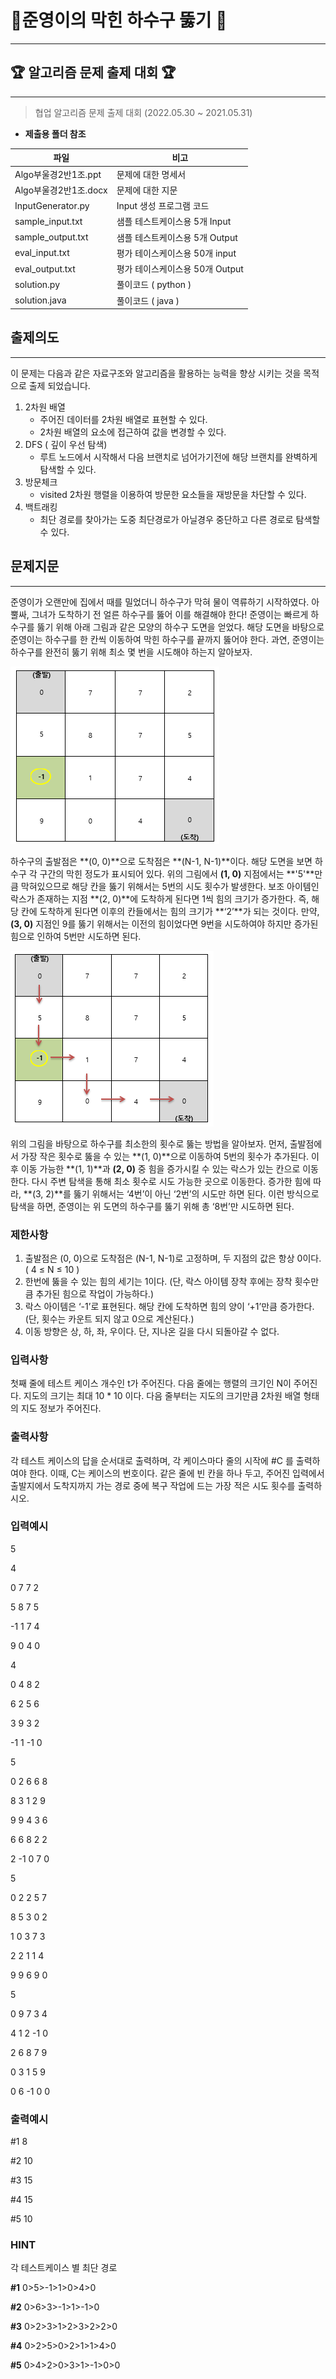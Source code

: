 

# 🧨준영이의 막힌 하수구 뚫기 🧨

---



## 🏆 알고리즘 문제 출제 대회 🏆

---

> 협업 알고리즘 문제 출제 대회 (2022.05.30 ~ 2021.05.31)



- **제출용 폴더 참조**

| 파일                  | 비고                            |
| --------------------- | ------------------------------- |
| Algo부울경2반1조.ppt  | 문제에 대한 명세서              |
| Algo부울경2반1조.docx | 문제에 대한 지문                |
| InputGenerator.py     | Input 생성 프로그램 코드        |
| sample_input.txt      | 샘플 테스트케이스용 5개 Input   |
| sample_output.txt     | 샘플 테스트케이스용 5개 Output  |
| eval_input.txt        | 평가 테이스케이스용 50개 input  |
| eval_output.txt       | 평가 테이스케이스용 50개 Output |
| solution.py           | 풀이코드 ( python )             |
| solution.java         | 풀이코드 ( java )               |



## 출제의도

---

이 문제는 다음과 같은 자료구조와 알고리즘을 활용하는 능력을 향상 시키는 것을 목적으로 출제 되었습니다.

1. 2차원 배열
   - 주어진 데이터를 2차원 배열로 표현할 수 있다.
   - 2차원 배열의 요소에 접근하여 값을 변경할 수 있다.
2. DFS ( 깊이 우선 탐색)
   - 루트 노드에서 시작해서 다음 브랜치로 넘어가기전에 해당 브랜치를 완벽하게 탐색할 수 있다.
3. 방문체크
   - visited 2차원 행렬을 이용하여 방문한 요소들을 재방문을 차단할 수 있다.
4. 백트래킹
   - 최단 경로를 찾아가는 도중 최단경로가 아닐경우 중단하고 다른 경로로 탐색할 수 있다.



## 문제지문

---



준영이가 오랜만에 집에서 때를 밀었더니 하수구가 막혀 물이 역류하기 시작하였다. 아뿔싸, 그녀가 도착하기 전 얼른 하수구를 뚫어 이를 해결해야 한다! 준영이는 빠르게 하수구를 뚫기 위해 아래 그림과 같은 모양의 하수구 도면을 얻었다. 해당 도면을 바탕으로 준영이는 하수구를 한 칸씩 이동하여 막힌 하수구를 끝까지 뚫어야 한다. 과연, 준영이는 하수구를 완전히 뚫기 위해 최소 몇 번을 시도해야 하는지 알아보자.

![image-20220601175540384](README.assets/image-20220601175540384.png)

하수구의 출발점은 **(0, 0)**으로 도착점은 **(N-1, N-1)**이다. 해당 도면을 보면 하수구 각 구간의 막힌 정도가 표시되어 있다. 위의 그림에서 **(1, 0)** 지점에서는 **'5'**만큼 막혀있으므로 해당 칸을 뚫기 위해서는 5번의 시도 횟수가 발생한다. 보조 아이템인 락스가 존재하는 지점 **(2, 0)**에 도착하게 된다면 1씩 힘의 크기가 증가한다. 즉, 해당 칸에 도착하게 된다면 이후의 칸들에서는 힘의 크기가 **‘2’**가 되는 것이다. 만약, **(3, 0)** 지점인 9를 뚫기 위해서는 이전의 힘이었다면 9번을 시도하여야 하지만 증가된 힘으로 인하여 5번만 시도하면 된다. 

![image-20220601175610529](README.assets/image-20220601175610529.png)

위의 그림을 바탕으로 하수구를 최소한의 횟수로 뚫는 방법을 알아보자. 먼저, 출발점에서 가장 작은 횟수로 뚫을 수 있는 **(1, 0)**으로 이동하여 5번의 횟수가 추가된다. 이후 이동 가능한 **(1, 1)**과 **(2, 0)** 중 힘을 증가시킬 수 있는 락스가 있는 칸으로 이동한다. 다시 주변 탐색을 통해 최소 횟수로 시도 가능한 곳으로 이동한다. 증가한 힘에 따라, **(3, 2)**를 뚫기 위해서는 ‘4번’이 아닌 ‘2번’의 시도만 하면 된다. 이런 방식으로 탐색을 하면, 준영이는 위 도면의 하수구를 뚫기 위해 총 ‘8번’만 시도하면 된다.



### 제한사항

1. 출발점은 (0, 0)으로 도착점은 (N-1, N-1)로 고정하며, 두 지점의 값은 항상 0이다. 
        ( 4 ≤ N ≤ 10 )
2. 한번에 뚫을 수 있는 힘의 세기는 1이다. (단, 락스 아이템 장착 후에는 장착 횟수만큼 추가된 힘으로 작업이 가능하다.)
3. 락스 아이템은 ‘-1’로 표현된다. 해당 칸에 도착하면 힘의 양이 ‘+1’만큼 증가한다. 
        (단, 횟수는 카운트 되지 않고 0으로     계산된다.)
4. 이동 방향은 상, 하, 좌, 우이다. 단, 지나온 길을 다시 되돌아갈 수 없다.  



### 입력사항

첫째 줄에 테스트 케이스 개수인 t가 주어진다. 다음 줄에는 행렬의 크기인 N이 주어진다. 지도의 크기는 최대 10 * 10 이다. 다음 줄부터는 지도의 크기만큼 2차원 배열 형태의 지도 정보가 주어진다.



### 출력사항

각 테스트 케이스의 답을 순서대로 출력하며, 각 케이스마다 줄의 시작에 #C 를 출력하여야 한다. 이때, C는 케이스의 번호이다. 같은 줄에 빈 칸을 하나 두고, 주어진 입력에서 출발지에서 도착지까지 가는 경로 중에 복구 작업에 드는 가장 적은 시도 횟수를 출력하시오.



### 입력예시

5

4

0 7 7 2

5 8 7 5

-1 1 7 4

9 0 4 0

4

0 4 8 2

6 2 5 6

3 9 3 2

-1 1 -1 0

5

0 2 6 6 8

8 3 1 2 9

9 9 4 3 6

6 6 8 2 2

2 -1 0 7 0

5

0 2 2 5 7

8 5 3 0 2

1 0 3 7 3

2 2 1 1 4

9 9 6 9 0

5

0 9 7 3 4

4 1 2 -1 0

2 6 8 7 9

0 3 1 5 9

0 6 -1 0 0



### 출력예시

\#1 8

\#2 10

\#3 15

\#4 15

\#5 10



### HINT

각 테스트케이스 별 최단 경로

**#1** 0>5>-1>1>0>4>0

**#2** 0>6>3>-1>1>-1>0 

**#3** 0>2>3>1>2>3>2>2>0

**#4** 0>2>5>0>2>1>1>4>0

**#5** 0>4>2>0>3>1>-1>0>0
